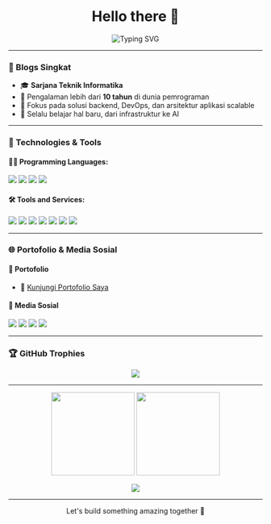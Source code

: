 <h1 align="center">Hello there 👋</h1>

<p align="center">
  <img src="https://readme-typing-svg.herokuapp.com?font=Fira+Code&weight=500&size=24&pause=1000&center=true&width=435&lines=Welcome+to+my+GitHub+profile!;I+am+a+Passionate+Developer+%F0%9F%92%BB;Coding+is+my+superpower!+%F0%9F%94%A5" alt="Typing SVG" />
</p>

---

### 📓 Blogs Singkat

- 🎓 **Sarjana Teknik Informatika**
- 💼 Pengalaman lebih dari **10 tahun** di dunia pemrograman
- 🔧 Fokus pada solusi backend, DevOps, dan arsitektur aplikasi scalable
- 🧠 Selalu belajar hal baru, dari infrastruktur ke AI

---

### 🧰 Technologies & Tools

#### 👨‍💻 Programming Languages:
<p>
  <img src="https://img.shields.io/badge/PHP-777BB4?style=for-the-badge&logo=php&logoColor=white"/>
  <img src="https://img.shields.io/badge/Python-3670A0?style=for-the-badge&logo=python&logoColor=ffdd54"/>
  <img src="https://img.shields.io/badge/JavaScript-F7DF1E?style=for-the-badge&logo=javascript&logoColor=black"/>
  <img src="https://img.shields.io/badge/SQL-025E8C?style=for-the-badge&logo=postgresql&logoColor=white"/>
</p>

#### 🛠️ Tools and Services:
<p>
  <img src="https://img.shields.io/badge/Docker-2496ED?style=for-the-badge&logo=docker&logoColor=white"/>
  <img src="https://img.shields.io/badge/Kubernetes-326CE5?style=for-the-badge&logo=kubernetes&logoColor=white"/>
  <img src="https://img.shields.io/badge/GitHub_Actions-2088FF?style=for-the-badge&logo=github-actions&logoColor=white"/>
  <img src="https://img.shields.io/badge/Nginx-009639?style=for-the-badge&logo=nginx&logoColor=white"/>
  <img src="https://img.shields.io/badge/PostgreSQL-4169E1?style=for-the-badge&logo=postgresql&logoColor=white"/>
  <img src="https://img.shields.io/badge/Redis-DC382D?style=for-the-badge&logo=redis&logoColor=white"/>
  <img src="https://img.shields.io/badge/Caddy-00C7B7?style=for-the-badge&logo=caddy&logoColor=white"/>
</p>

---

### 🌐 Portofolio & Media Sosial

#### 📁 Portofolio
- 🔗 [Kunjungi Portofolio Saya](https://www.linkedin.com/in/febry-ambar-panuntun-61a88461/)

#### 🤝 Media Sosial
<p>
  <a href="https://facebook.com/vebri3"><img src="https://img.shields.io/badge/Facebook-1877F2?style=for-the-badge&logo=facebook&logoColor=white"/></a>
  <a href="https://instagram.com/it_support_pekalongan"><img src="https://img.shields.io/badge/Instagram-E4405F?style=for-the-badge&logo=instagram&logoColor=white"/></a>
  <a href="https://twitter.com/VB_Illustrator"><img src="https://img.shields.io/badge/Twitter-1DA1F2?style=for-the-badge&logo=twitter&logoColor=white"/></a>
  <a href="https://linkedin.com/in/febry-ambar-panuntun-61a88461"><img src="https://img.shields.io/badge/LinkedIn-0A66C2?style=for-the-badge&logo=linkedin&logoColor=white"/></a>
</p>

---

### 🏆 GitHub Trophies

<p align="center">
  <img src="https://github-profile-trophy.vercel.app/?username=vebri3&theme=radical&no-frame=true&no-bg=true&margin-w=5" />
</p>

---

<p align="center">
  <img src="https://github-readme-stats.vercel.app/api?username=vebri3&show_icons=true&theme=radical&count_private=true" height="165" />
  <img src="https://github-readme-stats.vercel.app/api/top-langs/?username=vebri3&layout=compact&theme=radical" height="165"/>
</p>

<p align="center">
  <img src="https://github-readme-streak-stats.herokuapp.com/?user=vebri3&theme=radical"/>
</p>

---

<p align="center">Let's build something amazing together 🚀</p>
